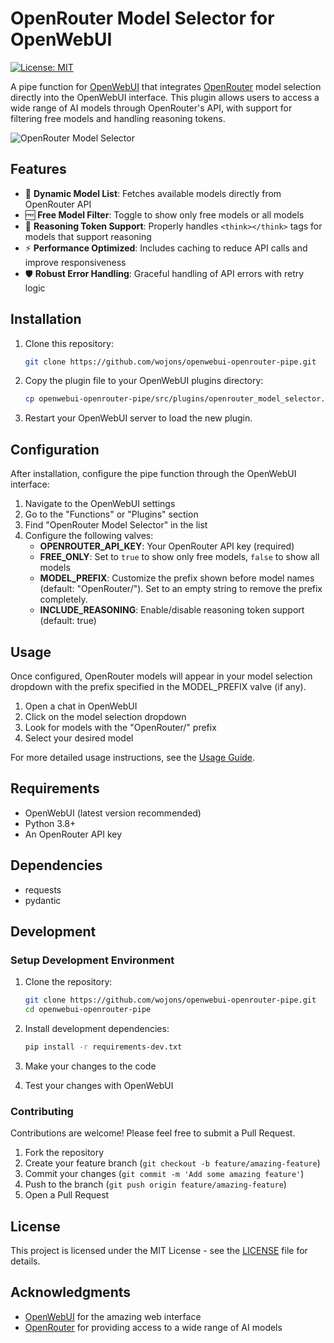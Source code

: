 # OpenRouter Model Selector for OpenWebUI

[![License: MIT](https://img.shields.io/badge/License-MIT-yellow.svg)](https://opensource.org/licenses/MIT)

A pipe function for [OpenWebUI](https://github.com/open-webui/open-webui) that integrates [OpenRouter](https://openrouter.ai/) model selection directly into the OpenWebUI interface. This plugin allows users to access a wide range of AI models through OpenRouter's API, with support for filtering free models and handling reasoning tokens.

![OpenRouter Model Selector](docs/images/openrouter-model-selector.png)

## Features

- 🔄 **Dynamic Model List**: Fetches available models directly from OpenRouter API
- 🆓 **Free Model Filter**: Toggle to show only free models or all models
- 🧠 **Reasoning Token Support**: Properly handles `<think></think>` tags for models that support reasoning
- ⚡ **Performance Optimized**: Includes caching to reduce API calls and improve responsiveness
- 🛡️ **Robust Error Handling**: Graceful handling of API errors with retry logic

## Installation

1. Clone this repository:
   ```bash
   git clone https://github.com/wojons/openwebui-openrouter-pipe.git
   ```

2. Copy the plugin file to your OpenWebUI plugins directory:
   ```bash
   cp openwebui-openrouter-pipe/src/plugins/openrouter_model_selector.py /path/to/openwebui/plugins/
   ```

3. Restart your OpenWebUI server to load the new plugin.

## Configuration

After installation, configure the pipe function through the OpenWebUI interface:

1. Navigate to the OpenWebUI settings
2. Go to the "Functions" or "Plugins" section
3. Find "OpenRouter Model Selector" in the list
4. Configure the following valves:
   - **OPENROUTER_API_KEY**: Your OpenRouter API key (required)
   - **FREE_ONLY**: Set to `true` to show only free models, `false` to show all models
   - **MODEL_PREFIX**: Customize the prefix shown before model names (default: "OpenRouter/"). Set to an empty string to remove the prefix completely.
   - **INCLUDE_REASONING**: Enable/disable reasoning token support (default: true)

## Usage

Once configured, OpenRouter models will appear in your model selection dropdown with the prefix specified in the MODEL_PREFIX valve (if any).

1. Open a chat in OpenWebUI
2. Click on the model selection dropdown
3. Look for models with the "OpenRouter/" prefix
4. Select your desired model

For more detailed usage instructions, see the [Usage Guide](docs/usage-guide.md).

## Requirements

- OpenWebUI (latest version recommended)
- Python 3.8+
- An OpenRouter API key

## Dependencies

- requests
- pydantic

## Development

### Setup Development Environment

1. Clone the repository:
   ```bash
   git clone https://github.com/wojons/openwebui-openrouter-pipe.git
   cd openwebui-openrouter-pipe
   ```

2. Install development dependencies:
   ```bash
   pip install -r requirements-dev.txt
   ```

3. Make your changes to the code

4. Test your changes with OpenWebUI

### Contributing

Contributions are welcome! Please feel free to submit a Pull Request.

1. Fork the repository
2. Create your feature branch (`git checkout -b feature/amazing-feature`)
3. Commit your changes (`git commit -m 'Add some amazing feature'`)
4. Push to the branch (`git push origin feature/amazing-feature`)
5. Open a Pull Request

## License

This project is licensed under the MIT License - see the [LICENSE](LICENSE) file for details.

## Acknowledgments

- [OpenWebUI](https://github.com/open-webui/open-webui) for the amazing web interface
- [OpenRouter](https://openrouter.ai/) for providing access to a wide range of AI models
